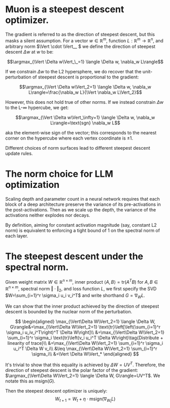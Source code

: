 # Muon is a steepest descent optimizer.

The gradient is referred to as the direction of steepest descent, but this masks a silent assumption. For a vector $w\in\mathbb{R}^m$, function $L:\mathbb{R}^m\rightarrow\mathbb{R}^n$, and arbitrary norm $\Vert \cdot \Vert_\_ $ we define the direction of steepest descent $\Delta w$ at $w$ to be:

$$\argmax_{\Vert \Delta w\Vert_\_=1} \langle \Delta w, \nabla_w L\rangle$$

If we constrain $\Delta w$ to the L2 hypersphere, we do recover that the unit-perturbation of steepest descent is proportional to the gradient:

$$\argmax_{\Vert \Delta w\Vert_2=1} \langle \Delta w, \nabla_w L\rangle=\frac{\nabla_w L}{\Vert \nabla_w L\Vert_2}$$

However, this does not hold true of other norms.  If we instead constrain $\Delta w$ to the L-$\infty$ hypercube, we get:

$$\argmax_{\Vert \Delta w\Vert_\infty=1} \langle \Delta w, \nabla_w L\rangle=\text{sgn} \nabla_w L$$

aka the element-wise sign of the vector; this corresponds to the nearest corner on the hypercube where each vertex coordinate is $\pm 1$.

Different choices of norm surfaces lead to different steepest descent update rules.

# The norm choice for LLM optimization

Scaling depth and parameter count in a neural network requires that each block of a deep architecture preserve the variance of its pre-activations in the post-activations.  Then as we scale up the depth, the variance of the activations neither explodes nor decays.

By definition, aiming for constant activation magnitude (say, constant L2 norm) is equivalent to enforcing a tight bound of 1 on the spectral norm of each layer.

# The steepest descent under the spectral norm.

Given weight matrix $W\in \mathbb{R}^{n\times m}$, inner product $\langle A, B\rangle=\text{tr}(A^TB)$ for $A,B\in\mathbb{R}^{n\times m}$, spectral norm $\Vert\cdot\Vert_2$, and loss function $L$, we first specify the SVD $W=\sum_{i=1}^r \sigma_i u_i v_i^T$ and write shorthand $G=\nabla_W L$.

We can show that the inner product achieved by the direction of steepest descent is bounded by the nuclear norm of the perturbation.

$$
\begin{aligned}
\max_{\Vert\Delta W\Vert_2=1} \langle \Delta W, G\rangle&=\max_{\Vert\Delta W\Vert_2=1} \text{tr}\left[\left(\sum_{i=1}^r \sigma_i u_iv_i^T\right)^T \Delta W\right]\\
&=\max_{\Vert\Delta W\Vert_2=1} \sum_{i=1}^r \sigma_i \text{tr}\left(v_i u_i^T \Delta W\right)\tag{Distribute + linearity of trace}\\
&=\max_{\Vert\Delta W\Vert_2=1} \sum_{i=1}^r \sigma_i u_i^T \Delta W v_i\\
&\leq \max_{\Vert\Delta W\Vert_2=1} \sum_{i=1}^r \sigma_i\\
&=\Vert \Delta W\Vert_*
\end{aligned}
$$

It's trivial to show that this equality is achieved by $\Delta W=UV^T$.  Therefore, the direction of steepest descent is the polar factor of the gradient: $\argmax_{\Vert\Delta W\Vert_2=1} \langle \Delta W, G\rangle=UV^T$.  We notate this as $\text{msign}(G)$.

Then the steepest descent optimizer is uniquely:
$$W_{t+1}=W_t+\eta\cdot \text{msign}(\nabla_{W_t} L)$$